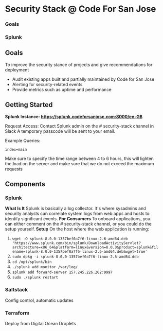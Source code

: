 # Security Stack @ Code For San Jose
### Goals
### Splunk


## Goals

To improve the security stance of projects and give recommendations for deployment

 - Audit existing apps built and partially maintained by Code for San Jose
 - Alerting for security-related events 
 - Provide metrics such as uptime and performance 

## Getting Started

**Splunk Instance: https://splunk.codeforsanjose.com:8000/en-GB**

Request Access: Contact Splunk admin on the # security-stack channel in Slack
A temporary passcode will be sent to your email. 

Example Queries: 

`index=main` 

Make sure to specify the time range between 4 to 6 hours, this will lighten the load on the server and make sure that we do not exceed the maximum requests


## Components
### Splunk
**What Is It**
Splunk is basically a log collector. It's where sysadmins and security analysts can correlate system logs from web apps and hosts to identify significant events.
**For Consumers**
To onboard applications, you can either comment on the # security-stack channel, or you could do the setup yourself. 
**Setup** 
On the host where the web application is running: 
 1. `wget -O splunk-8.0.0-1357bef0a7f6-linux-2.6-amd64.deb 'https://www.splunk.com/bin/splunk/DownloadActivityServlet?architecture=x86_64&platform=linux&version=8.0.0&product=splunk&filename=splunk-8.0.0-1357bef0a7f6-linux-2.6-amd64.deb&wget=true'
`
2. `sudo dpkg -i splunk-8.0.0-1357bef0a7f6-linux-2.6-amd64.deb`
3. `cd /opt/splunk/bin`
4. `./splunk add monitor /var/log/`
5. `splunk add forward-server 157.245.226.202:9997`
6. `sudo ./splunk restart`

### Saltstack

Config control, automatic updates 


### Terraform

Deploy from Digital Ocean Droplets

